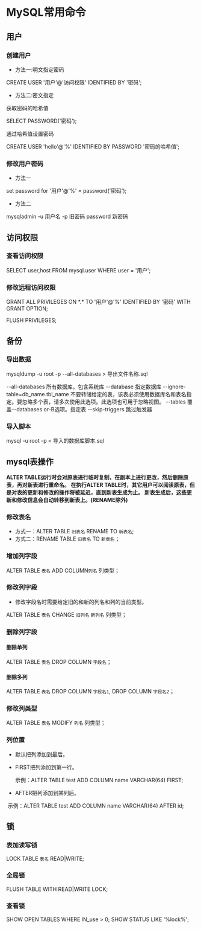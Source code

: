 # MySQL常用命令

## 用户

### 创建用户

- 方法一:明文指定密码

CREATE USER '用户'@'访问权限' IDENTIFIED BY '密码';

- 方法二:密文指定

获取密码的哈希值

SELECT PASSWORD('密码');

通过哈希值设置密码

CREATE USER 'hello'@'%' IDENTIFIED BY PASSWORD '密码的哈希值';

### 修改用户密码

- 方法一

set password for '用户'@'%' = password('密码');

- 方法二

mysqladmin -u 用户名 -p 旧密码 password 新密码


## 访问权限


### 查看访问权限

SELECT user,host FROM mysql.user WHERE user = '用户';

### 修改远程访问权限

GRANT ALL PRIVILEGES ON \*.\* TO '用户'@'%' IDENTIFIED BY '密码' WITH GRANT OPTION;

FLUSH PRIVILEGES;


## 备份

### 导出数据

mysqldump -u root -p  --all-databases > 导出文件名称.sql

--all-databases 所有数据库，包含系统库
--database 指定数据库
--ignore-table=db_name.tbl_name 不要转储给定的表，该表必须使用数据库名和表名指定。要忽略多个表，请多次使用此选项。此选项也可用于忽略视图。
--tables 覆盖--databases or-B选项。指定表
--skip-triggers 跳过触发器


### 导入脚本
mysql -u root -p < 导入的数据库脚本.sql


## mysql表操作

**ALTER TABLE运行时会对原表进行临时复制，在副本上进行更改，然后删除原表，再对新表进行重命名。
在执行ALTER TABLE时，其它用户可以阅读原表，但是对表的更新和修改的操作将被延迟，直到新表生成为止。
新表生成后，这些更新和修改信息会自动转移到新表上。(RENAME除外)**

### 修改表名

- 方式一：ALTER TABLE `旧表名` RENAME TO `新表名`;
- 方式二：RENAME TABLE `旧表名` TO `新表名`；

### 增加列字段

ALTER TABLE `表名` ADD COLUMN`列名`  列类型；

### 修改列字段

- 修改字段名时需要给定旧的和新的列名和列的当前类型。

ALTER TABLE `表名` CHANGE `旧列名` `新列名` 列类型；


### 删除列字段

#### 删除单列

ALTER TABLE `表名` DROP COLUMN `字段名`；

#### 删除多列

ALTER TABLE `表名` DROP COLUMN `字段名1`, DROP COLUMN `字段名2`；


### 修改列类型

ALTER TABLE `表名` MODIFY `列名` 列类型；

### 列位置

- 默认把列添加到最后。

- FIRST把列添加到第一行。

  示例：ALTER TABLE test ADD COLUMN name VARCHAR(64) FIRST;

- AFTER把列添加到某列后。

​		示例：ALTER TABLE test ADD COLUMN name VARCHAR(64) AFTER id;

## 锁

### 表加读写锁

LOCK TABLE `表名` READ|WRITE;

### 全局锁

FLUSH TABLE WITH READ|WRITE LOCK;

### 查看锁

SHOW OPEN TABLES	WHERE IN_use > 0;
SHOW STATUS LIKE '%lock%';

